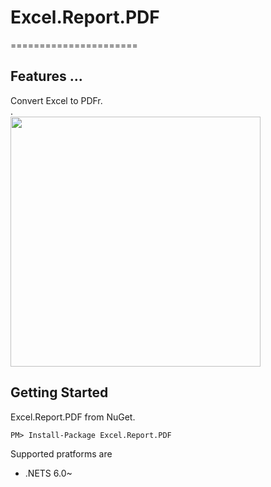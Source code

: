 ﻿# Excel.Report.PDF
======================

## Features ...
Convert Excel to PDFr.<br>.<br>
<img src="https://github.com/Codeer-Software/Excel.Report.PDF/blob/master/lambdicSqlImage.png" width="400">
## Getting Started
Excel.Report.PDF from NuGet.

    PM> Install-Package Excel.Report.PDF

Supported pratforms are
- .NETS 6.0~
